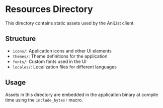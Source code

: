 # Resources Directory

This directory contains static assets used by the AniList client.

## Structure

- `icons/`: Application icons and other UI elements
- `themes/`: Theme definitions for the application
- `fonts/`: Custom fonts used in the UI
- `locales/`: Localization files for different languages

## Usage

Assets in this directory are embedded in the application binary at compile time using the `include_bytes!` macro.
